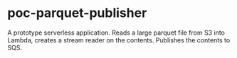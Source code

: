 # poc-parquet-publisher
A prototype serverless application. Reads a large parquet file from S3 into Lambda, creates a stream reader on the contents. Publishes the contents to SQS. 
